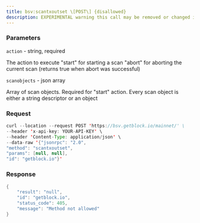 ```yaml
---
title: bsv:scantxoutset \[POST\] {disallowed}
description: EXPERIMENTAL warning this call may be removed or changed in futurereleases.
---
```


### Parameters


`action` - string, required

The action to execute "start" for starting a scan "abort" for aborting
the current scan (returns true when abort was successful)

`scanobjects` - json array

Array of scan objects. Required for "start" action. Every scan object is
either a string descriptor or an object

### Request

``` java
curl --location --request POST 'https://bsv.getblock.io/mainnet/' \ 
--header 'x-api-key: YOUR-API-KEY' \ 
--header 'Content-Type: application/json' \ 
--data-raw '{"jsonrpc": "2.0",
"method": "scantxoutset",
"params": [null, null],
"id": "getblock.io"}'
```

###  Response

``` java
{
    "result": "null",
    "id": "getblock.io",
    "status_code": 405,
    "message": "Method not allowed"
}
```

